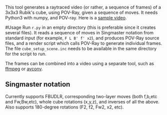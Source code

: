 This tool generates a raytraced video (or rather, a sequence of frames) of a 3x3x3 Rubik's cube, using POV-Ray, given a sequence of moves. It needs Python3 with numpy, and POV-ray. Here is a [sample video](https://www.youtube.com/watch?v=NG-tbkHBVYg).

#Usage
Run `r.py` in an empty directory (this is preferable since it creates several files). It reads a sequence of moves in Singmaster notation from standard input (for example, `F L B' f' x2`), and produces POV-Ray source files, and a render script which calls POV-Ray to generate individual frames. The file `cube_setup_scene.inc` needs to be available in the same directory for the script to run.

The frames can be combined into a video using a separate tool, such as [ffmpeg](https://www.ffmpeg.org/) or [avconv](https://libav.org/).

## Singmaster notation
Currently supports FBUDLR, corresponding two-layer moves (both f,b,etc and Fw,Bw,etc), whole cube rotations (x,y,z), and inverses of all the above. Also supports 180-degree rotations (F2, f2, Fw2, x2, etc).
